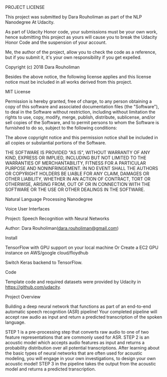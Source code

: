 PROJECT LICENSE

This project was submitted by Dara Rouholiman as part of the NLP Nanodegree At Udacity.

As part of Udacity Honor code, your submissions must be your own work, hence submitting this project as yours will cause you to break the Udacity Honor Code and the suspension of your account.

Me, the author of the project, allow you to check the code as a reference, but if you submit it, it's your own responsibility if you get expelled.

Copyright (c) 2018 Dara Rouholiman

Besides the above notice, the following license applies and this license notice must be included in all works derived from this project.

MIT License

Permission is hereby granted, free of charge, to any person obtaining a copy of this software and associated documentation files (the "Software"), to deal in the Software without restriction, including without limitation the rights to use, copy, modify, merge, publish, distribute, sublicense, and/or sell copies of the Software, and to permit persons to whom the Software is furnished to do so, subject to the following conditions:

The above copyright notice and this permission notice shall be included in all copies or substantial portions of the Software.

THE SOFTWARE IS PROVIDED "AS IS", WITHOUT WARRANTY OF ANY KIND, EXPRESS OR IMPLIED, INCLUDING BUT NOT LIMITED TO THE WARRANTIES OF MERCHANTABILITY, FITNESS FOR A PARTICULAR PURPOSE AND NONINFRINGEMENT. IN NO EVENT SHALL THE AUTHORS OR COPYRIGHT HOLDERS BE LIABLE FOR ANY CLAIM, DAMAGES OR OTHER LIABILITY, WHETHER IN AN ACTION OF CONTRACT, TORT OR OTHERWISE, ARISING FROM, OUT OF OR IN CONNECTION WITH THE SOFTWARE OR THE USE OR OTHER DEALINGS IN THE SOFTWARE.

Natural Language Processing Nanodegree

Voice User Interfaces

Project: Speech Recognition with Neural Networks

Author: Dara Rouholiman(dara.rouholiman@gmail.com)

Install

TensorFlow with GPU support on your local machine Or Create a EC2 GPU instance on AWS/google cloud/floydhub

Switch Keras backend to TensorFlow.

Code

Template code and required datasets were provided by Udacity in https://github.com/udacity.

Project Overview

Building a deep neural network that functions as part of an end-to-end automatic speech recognition (ASR) pipeline! Your completed pipeline will accept raw audio as input and return a predicted transcription of the spoken language. 

STEP 1 is a pre-processing step that converts raw audio to one of two feature representations that are commonly used for ASR.
STEP 2 is an acoustic model which accepts audio features as input and returns a probability distribution over all potential transcriptions. After learning about the basic types of neural networks that are often used for acoustic modeling, you will engage in your own investigations, to design your own acoustic model!
STEP 3 in the pipeline takes the output from the acoustic model and returns a predicted transcription.